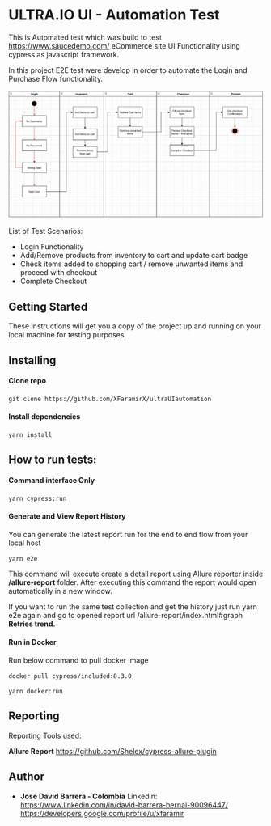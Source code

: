 # ULTRA.IO UI - Automation Test

This is Automated test which was build to test https://www.saucedemo.com/ eCommerce site UI Functionality using cypress as javascript framework.

In this project E2E test were develop in order to automate the Login and Purchase Flow functionality. 

![image](docs/e2eFlow.png)

List of Test Scenarios:  

* Login Functionality
* Add/Remove products from inventory to cart and update cart badge
* Check items added to  shopping cart / remove unwanted items and proceed with checkout
* Complete Checkout


## Getting Started

These instructions will get you a copy of the project up and running on your local machine for testing purposes.

## Installing

#### Clone repo

```
git clone https://github.com/XFaramirX/ultraUIautomation
```

#### Install dependencies

```
yarn install
```

## How to run tests:

#### Command interface Only

```
yarn cypress:run
```

####  Generate and View Report History

You can generate the latest report run for the end to end flow from your local host
```
yarn e2e
```
This command will execute create a detail report using Allure reporter inside **/allure-report** folder.
After executing this command the report would open automatically in a new window. 

If you want to run the same test collection and get the history just run yarn e2e again and go to opened report url /allure-report/index.html#graph **Retries trend.** 

#### Run in Docker 
Run below command to pull docker image
```
docker pull cypress/included:8.3.0
```
```
yarn docker:run
```

## Reporting

Reporting Tools used:

**Allure Report**
https://github.com/Shelex/cypress-allure-plugin


## Author

- **Jose David Barrera - Colombia** 
Linkedin: https://www.linkedin.com/in/david-barrera-bernal-90096447/ 
https://developers.google.com/profile/u/xfaramir 
